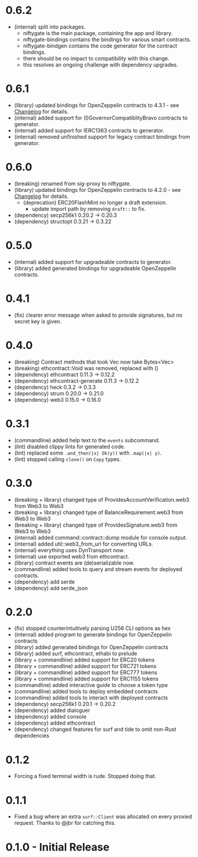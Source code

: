 # 0.6.2
  - (internal) split into packages.
    - niftygate is the main package, containing the app and library.
    - niftygate-bindings contains the bindings for various smart contracts.
    - niftygate-bindgen contains the code generator for the contract bindings.
    - there should be no impact to compatibility with this change.
    - this resolves an ongoing challenge with dependency upgrades.

# 0.6.1
  - (library) updated bindings for OpenZeppelin contracts to 4.3.1 - see [Changelog](https://github.com/OpenZeppelin/openzeppelin-contracts/blob/release-v4.3/CHANGELOG.md) for details.
  - (internal) added support for (I)GovernorCompatiblityBravo contracts to generator.
  - (internal) added support for IERC1363 contracts to generator.
  - (internal) removed unfinished support for legacy contract bindings from generator.

# 0.6.0
  - (breaking) renamed from sig-proxy to niftygate.
  - (library) updated bindings for OpenZeppelin contracts to 4.2.0 - see [Changelog](https://github.com/OpenZeppelin/openzeppelin-contracts/blob/release-v4.2/CHANGELOG.md) for details.
    - (deprecation) ERC20FlashMint no longer a draft extension.
      - update import path by removing `draft::` to fix.
  - (dependency) secp256k1 0.20.2 -> 0.20.3
  - (dependency) structopt 0.3.21 -> 0.3.22

# 0.5.0
  - (internal) added support for upgradeable contracts to generator.
  - (library) added generated bindings for upgradeable OpenZeppelin contracts.

# 0.4.1
  - (fix) clearer error message when asked to provide signatures, but no secret key is given.

# 0.4.0
  - (breaking) Contract methods that took Vec<u8> now take Bytes<Vec<u8>>
  - (breaking) ethcontract::Void was removed, replaced with ()
  - (dependency) ethcontract 0.11.3 -> 0.12.2
  - (dependency) ethcontract-generate 0.11.3 -> 0.12.2
  - (dependency) heck 0.3.2 -> 0.3.3
  - (dependency) strum 0.20.0 -> 0.21.0
  - (dependency) web3 0.15.0 -> 0.16.0

# 0.3.1
  - (commandline) added help text to the `events` subcommand.
  - (lint) disabled clippy lints for generated code.
  - (lint) replaced some `.and_then(|x| Ok(y))` with `.map(|x| y)`.
  - (lint) stopped calling `clone()` on `Copy` types.

# 0.3.0
  - (breaking + library) changed type of ProvidesAccountVerification.web3 from Web3<WebSocket> to Web3<DynTransport>
  - (breaking + library) changed type of BalanceRequirement.web3 from Web3<WebSocket> to Web3<DynTransport>
  - (breaking + library) changed type of ProvidesSignature.web3 from Web3<WebSocket> to Web3<DynTransport>
  - (internal) added command::contract::dump module for console output.
  - (internal) added util::web3_from_url for converting URLs.
  - (internal) everything uses DynTransport now.
  - (internal) use exported web3 from ethcontract.
  - (library) contract events are (de)serializable now.
  - (commandline) added tools to query and stream events for deployed contracts.
  - (dependency) add serde
  - (dependency) add serde_json

# 0.2.0
  - (fix) stopped counterintuitively parsing U256 CLI options as hex
  - (internal) added program to generate bindings for OpenZeppelin contracts
  - (library) added generated bindings for OpenZeppelin contracts
  - (library) added surf, ethcontract, ethabi to prelude
  - (library + commandline) added support for ERC20 tokens
  - (library + commandline) added support for ERC721 tokens
  - (library + commandline) added support for ERC777 tokens
  - (library + commandline) added support for ERC1155 tokens
  - (commandline) added interactive guide to choose a token type
  - (commandline) added tools to deploy embedded contracts
  - (commandline) added tools to interact with deployed contracts
  - (dependency) secp256k1 0.20.1 -> 0.20.2
  - (dependency) added dialoguer
  - (dependency) added console
  - (dependency) added ethcontract
  - (dependency) changed features for surf and tide to omit non-Rust dependencies

# 0.1.2
  - Forcing a fixed terminal width is rude. Stopped doing that.

# 0.1.1
  - Fixed a bug where an extra `surf::Client` was allocated on every
  proxied request. Thanks to @jbr for catching this.

# 0.1.0 - Initial Release
